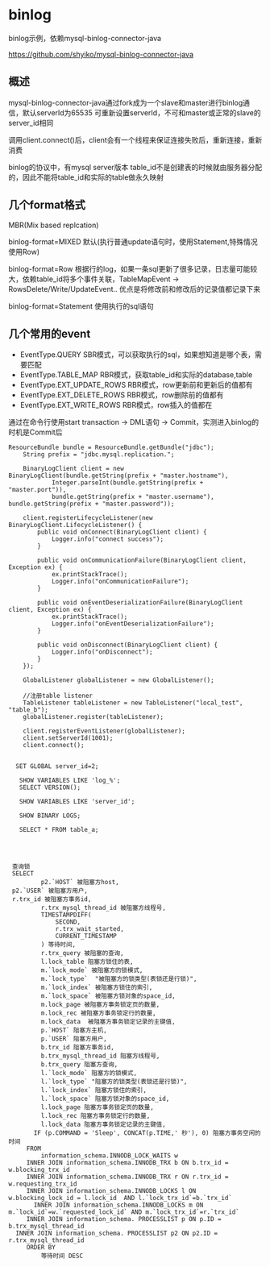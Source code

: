 # binlog
binlog示例，依赖mysql-binlog-connector-java

https://github.com/shyiko/mysql-binlog-connector-java

## 概述
mysql-binlog-connector-java通过fork成为一个slave和master进行binlog通信，默认serverId为65535
可重新设置serverId，不可和master或正常的slave的server_id相同

调用client.connect()后，client会有一个线程来保证连接失败后，重新连接，重新消费

binlog的协议中，有mysql server版本
table_id不是创建表的时候就由服务器分配的，因此不能将table_id和实际的table做永久映射

## 几个format格式
MBR(Mix based replcation)

binlog-format=MIXED 默认(执行普通update语句时，使用Statement,特殊情况使用Row)

binlog-format=Row 根据行的log，如果一条sql更新了很多记录，日志量可能较大，依赖table_id将多个事件关联，TableMapEvent -> RowsDelete/Write/UpdateEvent..
                  优点是将修改前和修改后的记录值都记录下来

binlog-format=Statement 使用执行的sql语句

## 几个常用的event
- EventType.QUERY SBR模式，可以获取执行的sql，如果想知道是哪个表，需要匹配
- EventType.TABLE_MAP RBR模式，获取table_id和实际的database,table
- EventType.EXT_UPDATE_ROWS RBR模式，row更新前和更新后的值都有
- EventType.EXT_DELETE_ROWS RBR模式，row删除前的值都有
- EventType.EXT_WRITE_ROWS RBR模式，row插入的值都在

通过在命令行使用start transaction -> DML语句 -> Commit，实测进入binlog的时机是Commit后


    ResourceBundle bundle = ResourceBundle.getBundle("jdbc");
        String prefix = "jdbc.mysql.replication.";

        BinaryLogClient client = new BinaryLogClient(bundle.getString(prefix + "master.hostname"),
                Integer.parseInt(bundle.getString(prefix + "master.port")),
                bundle.getString(prefix + "master.username"), bundle.getString(prefix + "master.password"));

        client.registerLifecycleListener(new BinaryLogClient.LifecycleListener() {
            public void onConnect(BinaryLogClient client) {
                Logger.info("connect success");
            }

            public void onCommunicationFailure(BinaryLogClient client, Exception ex) {
                ex.printStackTrace();
                Logger.info("onCommunicationFailure");
            }

            public void onEventDeserializationFailure(BinaryLogClient client, Exception ex) {
                ex.printStackTrace();
                Logger.info("onEventDeserializationFailure");
            }

            public void onDisconnect(BinaryLogClient client) {
                Logger.info("onDisconnect");
            }
        });

        GlobalListener globalListener = new GlobalListener();

        //注册table listener
        TableListener tableListener = new TableListener("local_test", "table_b");
        globalListener.register(tableListener);

        client.registerEventListener(globalListener);
        client.setServerId(1001);
        client.connect();


      SET GLOBAL server_id=2;

       SHOW VARIABLES LIKE 'log_%';
       SELECT VERSION();

       SHOW VARIABLES LIKE 'server_id';

       SHOW BINARY LOGS;

       SELECT * FROM table_a;




     查询锁
     SELECT
             p2.`HOST` 被阻塞方host,
     p2.`USER` 被阻塞方用户,
     r.trx_id 被阻塞方事务id,
             r.trx_mysql_thread_id 被阻塞方线程号,
             TIMESTAMPDIFF(
                 SECOND,
                 r.trx_wait_started,
                 CURRENT_TIMESTAMP
             ) 等待时间,
             r.trx_query 被阻塞的查询,
             l.lock_table 阻塞方锁住的表,
             m.`lock_mode` 被阻塞方的锁模式,
             m.`lock_type`  "被阻塞方的锁类型(表锁还是行锁)",
             m.`lock_index` 被阻塞方锁住的索引,
             m.`lock_space` 被阻塞方锁对象的space_id,
             m.lock_page 被阻塞方事务锁定页的数量,
             m.lock_rec 被阻塞方事务锁定行的数量,
             m.lock_data  被阻塞方事务锁定记录的主键值,
             p.`HOST` 阻塞方主机,
             p.`USER` 阻塞方用户,
             b.trx_id 阻塞方事务id,
             b.trx_mysql_thread_id 阻塞方线程号,
             b.trx_query 阻塞方查询,
             l.`lock_mode` 阻塞方的锁模式,
             l.`lock_type` "阻塞方的锁类型(表锁还是行锁)",
             l.`lock_index` 阻塞方锁住的索引,
             l.`lock_space` 阻塞方锁对象的space_id,
             l.lock_page 阻塞方事务锁定页的数量,
             l.lock_rec 阻塞方事务锁定行的数量,
             l.lock_data 阻塞方事务锁定记录的主键值,
           IF (p.COMMAND = 'Sleep', CONCAT(p.TIME,' 秒'), 0) 阻塞方事务空闲的时间
         FROM
             information_schema.INNODB_LOCK_WAITS w
         INNER JOIN information_schema.INNODB_TRX b ON b.trx_id = w.blocking_trx_id
         INNER JOIN information_schema.INNODB_TRX r ON r.trx_id = w.requesting_trx_id
         INNER JOIN information_schema.INNODB_LOCKS l ON w.blocking_lock_id = l.lock_id  AND l.`lock_trx_id`=b.`trx_id`
           INNER JOIN information_schema.INNODB_LOCKS m ON m.`lock_id`=w.`requested_lock_id` AND m.`lock_trx_id`=r.`trx_id`
         INNER JOIN information_schema. PROCESSLIST p ON p.ID = b.trx_mysql_thread_id
      INNER JOIN information_schema. PROCESSLIST p2 ON p2.ID = r.trx_mysql_thread_id
         ORDER BY
             等待时间 DESC
